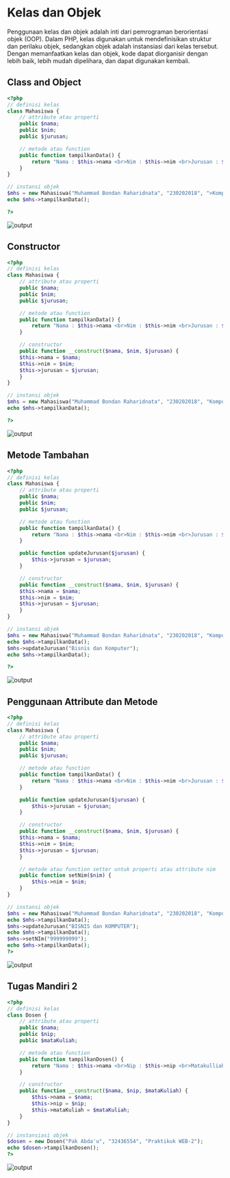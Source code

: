 # Kelas dan Objek

Penggunaan kelas dan objek adalah inti dari pemrograman berorientasi objek
(OOP). Dalam PHP, kelas digunakan untuk mendefinisikan struktur dan perilaku objek, sedangkan objek adalah instansiasi dari kelas tersebut. Dengan memanfaatkan kelas dan objek, kode dapat diorganisir dengan lebih baik, lebih mudah dipelihara, dan dapat digunakan kembali.

## Class and Object

```php
<?php
// definisi kelas 
class Mahasiswa {
    // attribute atau properti 
    public $nama;
    public $nim;
    public $jurusan;

    // metode atau function 
    public function tampilkanData() {
        return "Nama : $this->nama <br>Nim : $this->nim <br>Jurusan : $this->jurusan</br    >";
    }
}

// instansi objek 
$mhs = new Mahasiswa("Muhammad Bondan Raharidnata", "230202018", ">Komputer dan Bisnis");
echo $mhs->tampilkanData();

?>
```
![output](assets/1.png)
## Constructor
```php
<?php
// definisi kelas 
class Mahasiswa {
    // attribute atau properti 
    public $nama;
    public $nim;
    public $jurusan;

    // metode atau function 
    public function tampilkanData() {
        return "Nama : $this->nama <br>Nim : $this->nim <br>Jurusan : $this->jurusan";
    }

    // constructor
    public function __construct($nama, $nim, $jurusan) {
    $this->nama = $nama;
    $this->nim = $nim;
    $this->jurusan = $jurusan;
    }
}

// instansi objek 
$mhs = new Mahasiswa("Muhammad Bondan Raharidnata", "230202018", "Komputer dan Bisnis");
echo $mhs->tampilkanData();

?>
```
![output](assets/2.png)

## Metode Tambahan

```php
<?php
// definisi kelas 
class Mahasiswa {
    // attribute atau properti 
    public $nama;
    public $nim;
    public $jurusan;

    // metode atau function 
    public function tampilkanData() {
        return "Nama : $this->nama <br>Nim : $this->nim <br>Jurusan : $this->jurusan</br>";
    }

    public function updateJurusan($jurusan) {
        $this->jurusan = $jurusan;
    }

    // constructor
    public function __construct($nama, $nim, $jurusan) {
    $this->nama = $nama;
    $this->nim = $nim;
    $this->jurusan = $jurusan;
    }
}

// instansi objek 
$mhs = new Mahasiswa("Muhammad Bondan Raharidnata", "230202018", "Komputer dan Bisnis");
echo $mhs->tampilkanData();
$mhs->updateJurusan("Bisnis dan Komputer");
echo $mhs->tampilkanData();

?>
```
![output](assets/3.png)

## Penggunaan Attribute dan Metode
```php
<?php
// definisi kelas 
class Mahasiswa {
    // attribute atau properti 
    public $nama;
    public $nim;
    public $jurusan;

    // metode atau function 
    public function tampilkanData() {
        return "Nama : $this->nama <br>Nim : $this->nim <br>Jurusan : $this->jurusan</br>";
    }

    public function updateJurusan($jurusan) {
        $this->jurusan = $jurusan;
    }

    // constructor
    public function __construct($nama, $nim, $jurusan) {
    $this->nama = $nama;
    $this->nim = $nim;
    $this->jurusan = $jurusan;
    }

    // metode atau function setter untuk properti atau attribute nim
    public function setNim($nim) {
        $this->nim = $nim;
    }
}

// instansi objek 
$mhs = new Mahasiswa("Muhammad Bondan Raharidnata", "230202018", "Komputer dan Bisnis");
echo $mhs->tampilkanData();
$mhs->updateJurusan("BISNIS dan KOMPUTER");
echo $mhs->tampilkanData();
$mhs->setNIm("999999999");
echo $mhs->tampilkanData(); 
?>
```
![output](assets/4.png)

## Tugas Mandiri 2
```php
<?php
// definisi kelas 
class Dosen {
    // attribute atau properti 
    public $nama;
    public $nip;
    public $mataKuliah;

    // metode atau function 
    public function tampilkanDosen() {
        return "Nama : $this->nama <br>Nip : $this->nip <br>Matakulliah : $this->mataKuliah</br>";
    }

    // constructor
    public function __construct($nama, $nip, $mataKuliah) {
        $this->nama = $nama;
        $this->nip = $nip;
        $this->mataKuliah = $mataKuliah;
    }
}

// instansiasi objek
$dosen = new Dosen("Pak Abda'u", "32436554", "Praktikuk WEB-2");
echo $dosen->tampilkanDosen();
?>
```
![output](assets/5.png)
